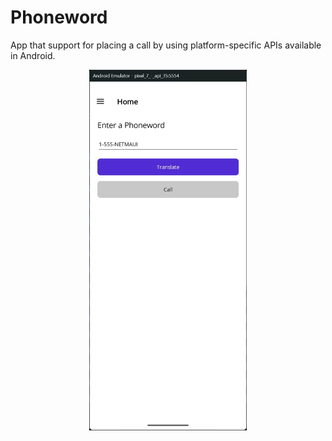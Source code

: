 # Phoneword

<div>
  <p>App that support for placing a call by using platform-specific APIs available in Android.</p>
</div>
<div align="center">
    <img src="./GitHubImage/Phoneword.jpg" width="50%">
</div>
